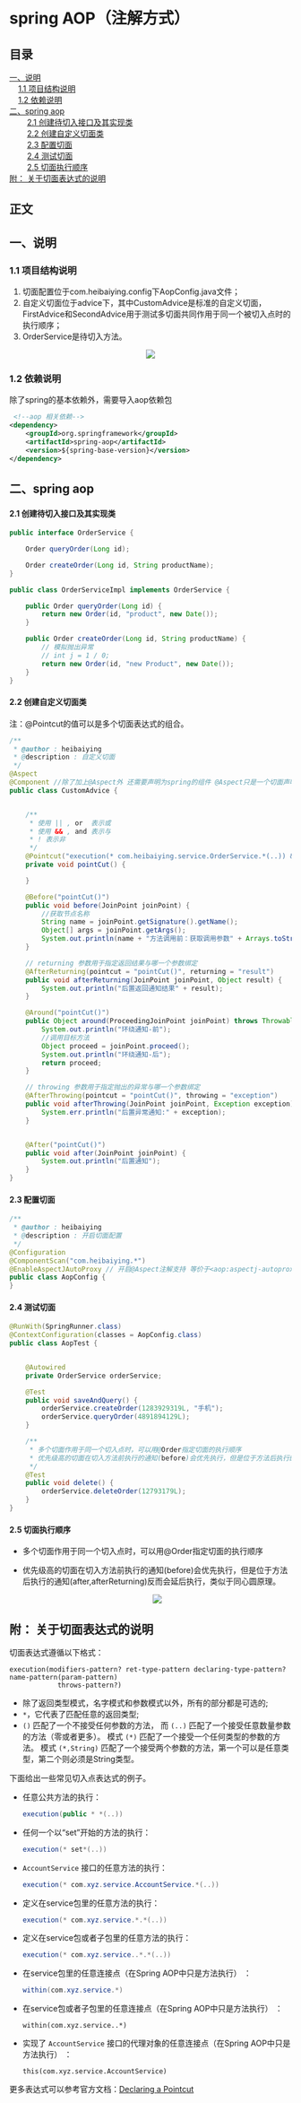 # spring AOP（注解方式）
## 目录<br/>
<a href="#一说明">一、说明</a><br/>
&nbsp;&nbsp;&nbsp;&nbsp;<a href="#11-项目结构说明">1.1 项目结构说明</a><br/>
&nbsp;&nbsp;&nbsp;&nbsp;<a href="#12-依赖说明">1.2 依赖说明</a><br/>
<a href="#二spring-aop">二、spring aop</a><br/>
&nbsp;&nbsp;&nbsp;&nbsp;&nbsp;&nbsp;&nbsp;&nbsp;<a href="#21-创建待切入接口及其实现类">2.1 创建待切入接口及其实现类</a><br/>
&nbsp;&nbsp;&nbsp;&nbsp;&nbsp;&nbsp;&nbsp;&nbsp;<a href="#22-创建自定义切面类">2.2 创建自定义切面类</a><br/>
&nbsp;&nbsp;&nbsp;&nbsp;&nbsp;&nbsp;&nbsp;&nbsp;<a href="#23-配置切面">2.3 配置切面</a><br/>
&nbsp;&nbsp;&nbsp;&nbsp;&nbsp;&nbsp;&nbsp;&nbsp;<a href="#24-测试切面">2.4 测试切面</a><br/>
&nbsp;&nbsp;&nbsp;&nbsp;&nbsp;&nbsp;&nbsp;&nbsp;<a href="#25--切面执行顺序">2.5  切面执行顺序</a><br/>
<a href="#附-关于切面表达式的说明">附： 关于切面表达式的说明</a><br/>
## 正文<br/>


## 一、说明

### 1.1 项目结构说明

1. 切面配置位于com.heibaiying.config下AopConfig.java文件；
2. 自定义切面位于advice下，其中CustomAdvice是标准的自定义切面，FirstAdvice和SecondAdvice用于测试多切面共同作用于同一个被切入点时的执行顺序；
3. OrderService是待切入方法。

<div align="center"> <img src="https://github.com/heibaiying/spring-samples-for-all/blob/master/pictures/spring-aop-annotation.png"/> </div>



### 1.2 依赖说明

除了spring的基本依赖外，需要导入aop依赖包

```xml
 <!--aop 相关依赖-->
<dependency>
    <groupId>org.springframework</groupId>
    <artifactId>spring-aop</artifactId>
    <version>${spring-base-version}</version>
</dependency>
```



## 二、spring aop

#### 2.1 创建待切入接口及其实现类

```java
public interface OrderService {

    Order queryOrder(Long id);

    Order createOrder(Long id, String productName);
}
```

```java
public class OrderServiceImpl implements OrderService {

    public Order queryOrder(Long id) {
        return new Order(id, "product", new Date());
    }

    public Order createOrder(Long id, String productName) {
        // 模拟抛出异常
        // int j = 1 / 0;
        return new Order(id, "new Product", new Date());
    }
}

```

#### 2.2 创建自定义切面类

注：@Pointcut的值可以是多个切面表达式的组合。

```java
/**
 * @author : heibaiying
 * @description : 自定义切面
 */
@Aspect
@Component //除了加上@Aspect外 还需要声明为spring的组件 @Aspect只是一个切面声明
public class CustomAdvice {


    /**
     * 使用 || , or  表示或
     * 使用 && , and 表示与
     * ! 表示非
     */
    @Pointcut("execution(* com.heibaiying.service.OrderService.*(..)) && !execution(* com.heibaiying.service.OrderService.deleteOrder(..))")
    private void pointCut() {

    }

    @Before("pointCut()")
    public void before(JoinPoint joinPoint) {
        //获取节点名称
        String name = joinPoint.getSignature().getName();
        Object[] args = joinPoint.getArgs();
        System.out.println(name + "方法调用前：获取调用参数" + Arrays.toString(args));
    }

    // returning 参数用于指定返回结果与哪一个参数绑定
    @AfterReturning(pointcut = "pointCut()", returning = "result")
    public void afterReturning(JoinPoint joinPoint, Object result) {
        System.out.println("后置返回通知结果" + result);
    }

    @Around("pointCut()")
    public Object around(ProceedingJoinPoint joinPoint) throws Throwable {
        System.out.println("环绕通知-前");
        //调用目标方法
        Object proceed = joinPoint.proceed();
        System.out.println("环绕通知-后");
        return proceed;
    }

    // throwing 参数用于指定抛出的异常与哪一个参数绑定
    @AfterThrowing(pointcut = "pointCut()", throwing = "exception")
    public void afterThrowing(JoinPoint joinPoint, Exception exception) {
        System.err.println("后置异常通知:" + exception);
    }


    @After("pointCut()")
    public void after(JoinPoint joinPoint) {
        System.out.println("后置通知");
    }
}

```

#### 2.3 配置切面

```java
/**
 * @author : heibaiying
 * @description : 开启切面配置
 */
@Configuration
@ComponentScan("com.heibaiying.*")
@EnableAspectJAutoProxy // 开启@Aspect注解支持 等价于<aop:aspectj-autoproxy>
public class AopConfig {
}
```

#### 2.4 测试切面

```java
@RunWith(SpringRunner.class)
@ContextConfiguration(classes = AopConfig.class)
public class AopTest {


    @Autowired
    private OrderService orderService;

    @Test
    public void saveAndQuery() {
        orderService.createOrder(1283929319L, "手机");
        orderService.queryOrder(4891894129L);
    }

    /**
     * 多个切面作用于同一个切入点时，可以用@Order指定切面的执行顺序
     * 优先级高的切面在切入方法前执行的通知(before)会优先执行，但是位于方法后执行的通知(after,afterReturning)反而会延后执行
     */
    @Test
    public void delete() {
        orderService.deleteOrder(12793179L);
    }
}
```

#### 2.5  切面执行顺序

- 多个切面作用于同一个切入点时，可以用@Order指定切面的执行顺序

- 优先级高的切面在切入方法前执行的通知(before)会优先执行，但是位于方法后执行的通知(after,afterReturning)反而会延后执行，类似于同心圆原理。

  <div align="center"> <img src="https://github.com/heibaiying/spring-samples-for-all/blob/master/pictures/aop执行顺序.png"/> </div>



## 附： 关于切面表达式的说明

切面表达式遵循以下格式：

```shell
execution(modifiers-pattern? ret-type-pattern declaring-type-pattern?name-pattern(param-pattern)
            throws-pattern?)
```

- 除了返回类型模式，名字模式和参数模式以外，所有的部分都是可选的;
-  `*`，它代表了匹配任意的返回类型; 
- `()` 匹配了一个不接受任何参数的方法， 而 `(..)` 匹配了一个接受任意数量参数的方法（零或者更多）。 模式 `(*)` 匹配了一个接受一个任何类型的参数的方法。 模式 `(*,String)` 匹配了一个接受两个参数的方法，第一个可以是任意类型，第二个则必须是String类型。

下面给出一些常见切入点表达式的例子。

- 任意公共方法的执行：

  ```java
  execution(public * *(..))
  ```

- 任何一个以“set”开始的方法的执行：

  ```java
  execution(* set*(..))
  ```

- `AccountService` 接口的任意方法的执行：

  ```java
  execution(* com.xyz.service.AccountService.*(..))
  ```

- 定义在service包里的任意方法的执行：

  ```java
  execution(* com.xyz.service.*.*(..))
  ```

- 定义在service包或者子包里的任意方法的执行：

  ```java
  execution(* com.xyz.service..*.*(..))
  ```

- 在service包里的任意连接点（在Spring AOP中只是方法执行） ：

  ```java
  within(com.xyz.service.*)
  ```

- 在service包或者子包里的任意连接点（在Spring AOP中只是方法执行） ：

  ```
  within(com.xyz.service..*)
  ```

- 实现了 `AccountService` 接口的代理对象的任意连接点（在Spring AOP中只是方法执行） ：

  ```
  this(com.xyz.service.AccountService)
  ```

更多表达式可以参考官方文档：[Declaring a Pointcut](https://docs.spring.io/spring/docs/5.1.3.RELEASE/spring-framework-reference/core.html#aop-pointcuts)